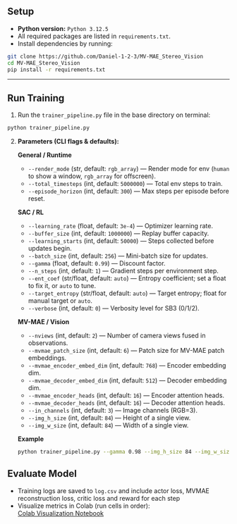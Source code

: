 ## Setup

- **Python version:** `Python 3.12.5`
- All required packages are listed in `requirements.txt`.
- Install dependencies by running:

```bash
git clone https://github.com/Daniel-1-2-3/MV-MAE_Stereo_Vision
cd MV-MAE_Stereo_Vision
pip install -r requirements.txt
```

---

## Run Training

1. Run the `trainer_pipeline.py` file in the base directory on terminal:

```bash
python trainer_pipeline.py
```

2. **Parameters (CLI flags & defaults):**

   **General / Runtime**
   - `--render_mode` (str, default: `rgb_array`) — Render mode for env (`human` to show a window, `rgb_array` for offscreen).
   - `--total_timesteps` (int, default: `5000000`) — Total env steps to train.
   - `--episode_horizon` (int, default: `300`) — Max steps per episode before reset.
   
   **SAC / RL**
   - `--learning_rate` (float, default: `3e-4`) — Optimizer learning rate.
   - `--buffer_size` (int, default: `1000000`) — Replay buffer capacity.
   - `--learning_starts` (int, default: `50000`) — Steps collected before updates begin.
   - `--batch_size` (int, default: `256`) — Mini-batch size for updates.
   - `--gamma` (float, default: `0.99`) — Discount factor.
   - `--n_steps` (int, default: `1`) — Gradient steps per environment step.
   - `--ent_coef` (str/float, default: `auto`) — Entropy coefficient; set a float to fix it, or `auto` to tune.
   - `--target_entropy` (str/float, default: `auto`) — Target entropy; float for manual target or `auto`.
   - `--verbose` (int, default: `0`) — Verbosity level for SB3 (0/1/2).
   
   **MV-MAE / Vision**
   - `--nviews` (int, default: `2`) — Number of camera views fused in observations.
   - `--mvmae_patch_size` (int, default: `6`) — Patch size for MV-MAE patch embeddings.
   - `--mvmae_encoder_embed_dim` (int, default: `768`) — Encoder embedding dim.
   - `--mvmae_decoder_embed_dim` (int, default: `512`) — Decoder embedding dim.
   - `--mvmae_encoder_heads` (int, default: `16`) — Encoder attention heads.
   - `--mvmae_decoder_heads` (int, default: `16`) — Decoder attention heads.
   - `--in_channels` (int, default: `3`) — Image channels (RGB=3).
   - `--img_h_size` (int, default: `84`) — Height of a single view.
   - `--img_w_size` (int, default: `84`) — Width of a single view.
   
   **Example**
   ```bash
   python trainer_pipeline.py --gamma 0.98 --img_h_size 84 --img_w_size 84 --mvmae_patch_size 8  --mvmae_encoder_embed_dim 768 --mvmae_decoder_embed_dim 512
   ```
## Evaluate Model

- Training logs are saved to `log.csv` and include actor loss, MVMAE reconstruction loss, critic loss and reward for each step
- Visualize metrics in Colab (run cells in order):  
  [Colab Visualization Notebook](https://colab.research.google.com/drive/16gPPI8HYgLcdplrTIn5KxCcgwm1OSq_e#scrollTo=Jysv5pMR-6PQ)
